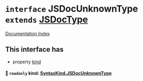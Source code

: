 # `interface` JSDocUnknownType `extends` [JSDocType](../private.interface.JSDocType/README.md)

[Documentation Index](../README.md)

## This interface has

- property [kind](#-readonly-kind-syntaxkindjsdocunknowntype)


#### 📄 `readonly` kind: [SyntaxKind.JSDocUnknownType](../private.enum.SyntaxKind/README.md#jsdocunknowntype--313)



